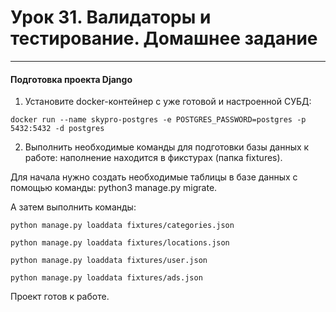 # Урок 31. Валидаторы и тестирование. Домашнее задание 
***

#### Подготовка проекта Django

1. Установите docker-контейнер с уже готовой и настроенной СУБД:
```
docker run --name skypro-postgres -e POSTGRES_PASSWORD=postgres -p 5432:5432 -d postgres
```

2. Выполнить необходимые команды для подготовки базы данных к работе:
наполнение находится в фикстурах (папка fixtures).

Для начала нужно создать необходимые таблицы в базе данных с помощью команды:
python3 manage.py migrate.

А затем выполнить команды:

```
python manage.py loaddata fixtures/categories.json

python manage.py loaddata fixtures/locations.json

python manage.py loaddata fixtures/user.json

python manage.py loaddata fixtures/ads.json
```
Проект готов к работе.



